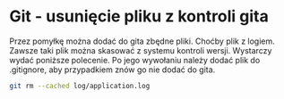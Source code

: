 Git - usunięcie pliku z kontroli gita
=====================================

Przez pomyłkę można dodać do gita zbędne pliki. Choćby plik z logiem. Zawsze taki plik można skasować z systemu kontroli wersji. Wystarczy wydać poniższe polecenie. Po jego wywołaniu należy dodać plik do .gitignore, aby przypadkiem znów go nie dodać do gita.

``` bash
git rm --cached log/application.log
```